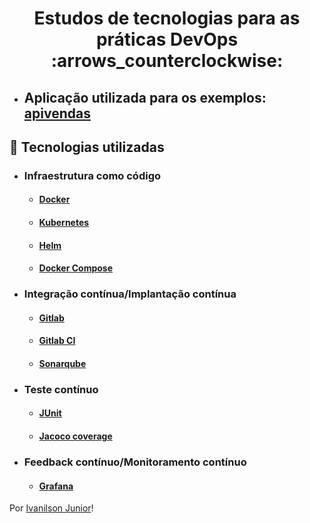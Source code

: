 <h1 align="center">Estudos de tecnologias para as práticas DevOps :arrows_counterclockwise:</h1>

* ## Aplicação utilizada para os exemplos: [apivendas](https://github.com/ivanilsonaraujojr/apivendas)

## :wrench: Tecnologias utilizadas
* ### Infraestrutura como código
    * #### [Docker](https://docs.docker.com/)
    * #### [Kubernetes](https://kubernetes.io/pt/docs/home/)
    * #### [Helm](https://helm.sh/docs/)
    * #### [Docker Compose](https://docs.docker.com/compose)
    
* ### Integração contínua/Implantação contínua
    * #### [Gitlab](https://gitlab.com)
    * #### [Gitlab CI](https://docs.gitlab.com/ee/ci/)
    * #### [Sonarqube](https://docs.sonarqube.org/latest/)
* ### Teste contínuo
    * #### [JUnit](https://junit.org/junit5/docs/current/user-guide/)
    * #### [Jacoco coverage](https://www.jacoco.org/jacoco/trunk/doc/)
* ### Feedback contínuo/Monitoramento contínuo
    * #### [Grafana](https://grafana.com/docs/)

Por [Ivanilson Junior](https://www.linkedin.com/in/ivanilson-junior-052937186/)!